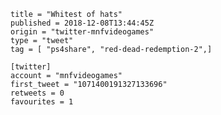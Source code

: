 ```
title = "Whitest of hats"
published = 2018-12-08T13:44:45Z
origin = "twitter-mnfvideogames"
type = "tweet"
tag = [ "ps4share", "red-dead-redemption-2",]

[twitter]
account = "mnfvideogames"
first_tweet = "1071400191327133696"
retweets = 0
favourites = 1
```

<p class='image'><img src='https://mnf.m17s.net/2018/12/08/Dt5gy6tXgAExDm0.jpg' alt=''></p>

